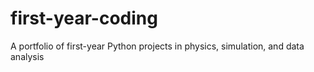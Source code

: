 # first-year-coding
A portfolio of first-year Python projects in physics, simulation, and data analysis

